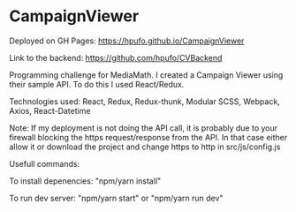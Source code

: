 # CampaignViewer
Deployed on GH Pages: https://hpufo.github.io/CampaignViewer

Link to the backend: https://github.com/hpufo/CVBackend

Programming challenge for MediaMath. I created a Campaign Viewer using their sample API. To do this I used React/Redux.

Technologies used: React, Redux, Redux-thunk, Modular SCSS, Webpack, Axios, React-Datetime

Note: If my deployment is not doing the API call, it is probably due to your firewall blocking the https request/response from the API. In that case either allow it or download the project and change https to http in src/js/config.js

Usefull commands:

To install depenencies: "npm/yarn install"

To run dev server: "npm/yarn start" or "npm/yarn run dev"

